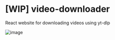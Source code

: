# [WIP] video-downloader
React website for downloading videos using yt-dlp

![image](https://github.com/jackra1n/video-downloader/assets/45038833/00e9006e-3dce-4f5d-98ad-9254da46bb2e)
